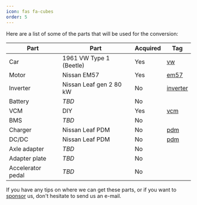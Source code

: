 ```yaml
---
icon: fas fa-cubes
order: 5
---
```


Here are a list of some of the parts that will be used for the conversion:

Part | Part | Acquired | Tag
--- | --- | --- | ---
Car | 1961 VW Type 1 (Beetle) | Yes | [vw](/tags/vw)
Motor | Nissan EM57 | Yes | [em57](/tags/em57)
Inverter | Nissan Leaf gen 2 80 kW | No | [inverter](/tags/inverter)
Battery | *TBD* | No | 
VCM | DIY | Yes | [vcm](/tags/vcm)
BMS | *TBD* | No |
Charger | Nissan Leaf PDM | No | [pdm](/tags/pdm)
DC/DC | Nissan Leaf PDM | No | [pdm](/tags/pdm)
Axle adapter | *TBD* | No |
Adapter plate | *TBD* | No |
Accelerator pedal | *TBD* | No | 

If you have any tips on where we can get these parts, or if you want to [sponsor](/sponsor) us, don't hesitate to send us an e-mail.



